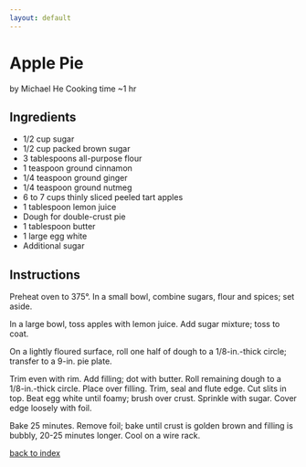 ```yaml
---
layout: default
---
```


# Apple Pie
by Michael He
Cooking time ~1 hr

## Ingredients

- 1/2 cup sugar
- 1/2 cup packed brown sugar
- 3 tablespoons all-purpose flour
- 1 teaspoon ground cinnamon
- 1/4 teaspoon ground ginger
- 1/4 teaspoon ground nutmeg
- 6 to 7 cups thinly sliced peeled tart apples
- 1 tablespoon lemon juice
- Dough for double-crust pie
- 1 tablespoon butter
- 1 large egg white
- Additional sugar

## Instructions

Preheat oven to 375°. In a small bowl, combine sugars, flour and spices; set aside. 

In a large bowl, toss apples with lemon juice. Add sugar mixture; toss to coat.

On a lightly floured surface, roll one half of dough to a 1/8-in.-thick circle; transfer to a 9-in. pie plate. 

Trim even with rim. Add filling; dot with butter. Roll remaining dough to a 1/8-in.-thick circle. Place over filling. Trim, seal and flute edge. Cut slits in top. Beat egg white until foamy; brush over crust. Sprinkle with sugar. Cover edge loosely with foil.

Bake 25 minutes. Remove foil; bake until crust is golden brown and filling is bubbly, 20-25 minutes longer. Cool on a wire rack.

[back to index](../)